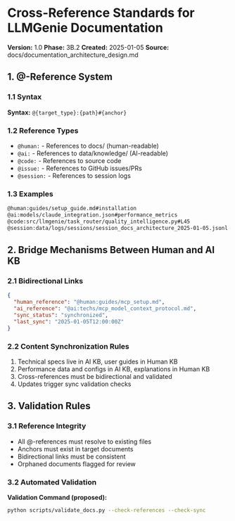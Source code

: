 # Cross-Reference Standards for LLMGenie Documentation

**Version:** 1.0
**Phase:** 3B.2
**Created:** 2025-01-05
**Source:** docs/documentation_architecture_design.md

## 1. @-Reference System

### 1.1 Syntax

**Syntax:** `@{target_type}:{path}#{anchor}`

### 1.2 Reference Types

- `@human:` - References to docs/ (human-readable)
- `@ai:` - References to data/knowledge/ (AI-readable)
- `@code:` - References to source code
- `@issue:` - References to GitHub issues/PRs
- `@session:` - References to session logs

### 1.3 Examples

```markdown
@human:guides/setup_guide.md#installation
@ai:models/claude_integration.json#performance_metrics
@code:src/llmgenie/task_router/quality_intelligence.py#L45
@session:data/logs/sessions/session_docs_architecture_2025-01-05.jsonl
```

## 2. Bridge Mechanisms Between Human and AI KB

### 2.1 Bidirectional Links

```json
{
  "human_reference": "@human:guides/mcp_setup.md",
  "ai_reference": "@ai:techs/mcp_model_context_protocol.md",
  "sync_status": "synchronized",
  "last_sync": "2025-01-05T12:00:00Z"
}
```

### 2.2 Content Synchronization Rules

1. Technical specs live in AI KB, user guides in Human KB
2. Performance data and configs in AI KB, explanations in Human KB
3. Cross-references must be bidirectional and validated
4. Updates trigger sync validation checks

## 3. Validation Rules

### 3.1 Reference Integrity

- All @-references must resolve to existing files
- Anchors must exist in target documents
- Bidirectional links must be consistent
- Orphaned documents flagged for review

### 3.2 Automated Validation

**Validation Command (proposed):**
```bash
python scripts/validate_docs.py --check-references --check-sync
``` 